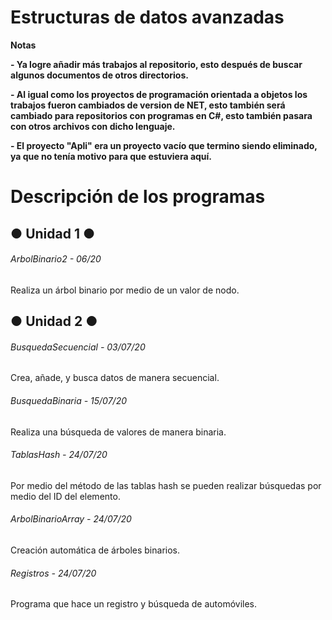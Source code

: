 # Estructuras de datos avanzadas

<!----Notas---->
**Notas**

**- Ya logre añadir más trabajos al repositorio, esto después de buscar algunos documentos de otros directorios.**

**- Al igual como los proyectos de programación orientada a objetos los trabajos fueron cambiados de version de NET, esto también será cambiado para repositorios con programas en C#, esto también pasara con otros archivos con dicho lenguaje.**

**- El proyecto "Apli" era un proyecto vacío que termino siendo eliminado, ya que no tenía motivo para que estuviera aquí.**
<!----Separador de las notas---->

<!----Directorio con descripción de los programas---->
# Descripción de los programas
## ● Unidad 1 ●
###### ArbolBinario2 - 06/20
Realiza un árbol binario por medio de un valor de nodo.

## ● Unidad 2 ●
###### BusquedaSecuencial - 03/07/20
Crea, añade, y busca datos de manera secuencial.

<!----Separador---->

###### BusquedaBinaria - 15/07/20
Realiza una búsqueda de valores de manera binaria.

<!----Separador---->

###### TablasHash - 24/07/20
Por medio del método de las tablas hash se pueden realizar búsquedas por medio del ID del elemento.

<!----Separador---->

###### ArbolBinarioArray - 24/07/20
Creación automática de árboles binarios.

<!----Separador---->

###### Registros - 24/07/20
Programa que hace un registro y búsqueda de automóviles.

<!----Separador del directorio con descripción de los programas---->